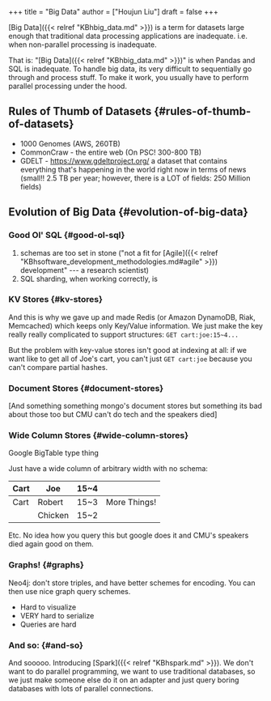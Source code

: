 +++
title = "Big Data"
author = ["Houjun Liu"]
draft = false
+++

[Big Data]({{< relref "KBhbig_data.md" >}}) is a term for datasets large enough that traditional data processing applications are inadequate. i.e. when non-parallel processing is inadequate.

That is: "[Big Data]({{< relref "KBhbig_data.md" >}})" is when Pandas and SQL is inadequate. To handle big data, its very difficult to sequentially go through and process stuff. To make it work, you usually have to perform parallel processing under the hood.


## Rules of Thumb of Datasets {#rules-of-thumb-of-datasets}

-   1000 Genomes (AWS, 260TB)
-   CommonCraw - the entire web (On PSC! 300-800 TB)
-   GDELT - <https://www.gdeltproject.org/> a dataset that contains everything that's happening in the world right now in terms of news (small!! 2.5 TB per year; however, there is a LOT of fields: 250 Million fields)


## Evolution of Big Data {#evolution-of-big-data}


### Good Ol' SQL {#good-ol-sql}

1.  schemas are too set in stone ("not a fit for [Agile]({{< relref "KBhsoftware_development_methodologies.md#agile" >}}) development" --- a research scientist)
2.  SQL sharding, when working correctly, is


### KV Stores {#kv-stores}

And this is why we gave up and made Redis (or Amazon DynamoDB, Riak, Memcached) which keeps only Key/Value information. We just make the key really really complicated to support structures: `GET cart:joe:15~4...`

But the problem with key-value stores isn't good at indexing at all: if we want like to get all of Joe's cart, you can't just `GET cart:joe` because you can't compare partial hashes.


### Document Stores {#document-stores}

[And something something mongo's document stores but something its bad about those too but CMU can't do tech and the speakers died]


### Wide Column Stores {#wide-column-stores}

Google BigTable type thing

Just have a wide column of arbitrary width with no schema:

| Cart | Joe     | 15~4 |              |
|------|---------|------|--------------|
| Cart | Robert  | 15~3 | More Things! |
|      | Chicken | 15~2 |              |

Etc. No idea how you query this but google does it and CMU's speakers died again good on them.


### Graphs! {#graphs}

Neo4j: don't store triples, and have better schemes for encoding. You can then use nice graph query schemes.

-   Hard to visualize
-   VERY hard to serialize
-   Queries are hard


### And so: {#and-so}

And sooooo. Introducing [Spark]({{< relref "KBhspark.md" >}}). We don't want to do parallel programming, we want to use traditional databases, so we just make someone else do it on an adapter and just query boring databases with lots of parallel connections.

